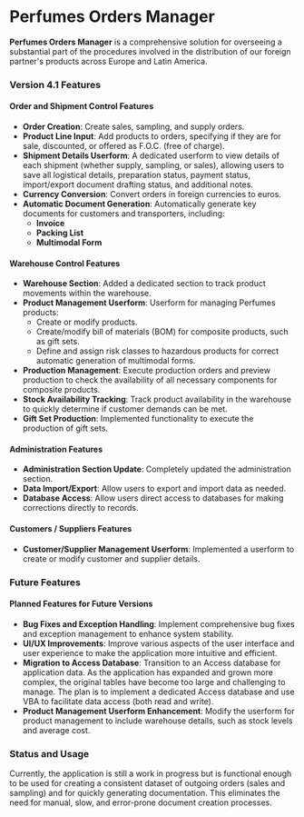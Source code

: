 # Perfumes Orders Manager

**Perfumes Orders Manager** is a comprehensive solution for overseeing a substantial part of the procedures involved in the distribution of our foreign partner's products across Europe and Latin America.

### Version 4.1 Features

#### Order and Shipment Control Features

- **Order Creation**: Create sales, sampling, and supply orders.
- **Product Line Input**: Add products to orders, specifying if they are for sale, discounted, or offered as F.O.C. (free of charge).
- **Shipment Details Userform**: A dedicated userform to view details of each shipment (whether supply, sampling, or sales), allowing users to save all logistical details, preparation status, payment status, import/export document drafting status, and additional notes.
- **Currency Conversion**: Convert orders in foreign currencies to euros.
- **Automatic Document Generation**: Automatically generate key documents for customers and transporters, including:
  - **Invoice**
  - **Packing List**
  - **Multimodal Form**

#### Warehouse Control Features

- **Warehouse Section**: Added a dedicated section to track product movements within the warehouse.
- **Product Management Userform**: Userform for managing Perfumes products:
  - Create or modify products.
  - Create/modify bill of materials (BOM) for composite products, such as gift sets.
  - Define and assign risk classes to hazardous products for correct automatic generation of multimodal forms.
- **Production Management**: Execute production orders and preview production to check the availability of all necessary components for composite products.
- **Stock Availability Tracking**: Track product availability in the warehouse to quickly determine if customer demands can be met.
- **Gift Set Production**: Implemented functionality to execute the production of gift sets.

#### Administration Features

- **Administration Section Update**: Completely updated the administration section.
- **Data Import/Export**: Allow users to export and import data as needed.
- **Database Access**: Allow users direct access to databases for making corrections directly to records.

#### Customers / Suppliers Features

- **Customer/Supplier Management Userform**: Implemented a userform to create or modify customer and supplier details.

### Future Features

#### Planned Features for Future Versions

- **Bug Fixes and Exception Handling**: Implement comprehensive bug fixes and exception management to enhance system stability.
- **UI/UX Improvements**: Improve various aspects of the user interface and user experience to make the application more intuitive and efficient.
- **Migration to Access Database**: Transition to an Access database for application data. As the application has expanded and grown more complex, the original tables have become too large and challenging to manage. The plan is to implement a dedicated Access database and use VBA to facilitate data access (both read and write).
- **Product Management Userform Enhancement**: Modify the userform for product management to include warehouse details, such as stock levels and average cost.

### Status and Usage

Currently, the application is still a work in progress but is functional enough to be used for creating a consistent dataset of outgoing orders (sales and sampling) and for quickly generating documentation. This eliminates the need for manual, slow, and error-prone document creation processes.

